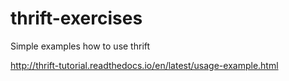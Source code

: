 # thrift-exercises
Simple examples how to use thrift

http://thrift-tutorial.readthedocs.io/en/latest/usage-example.html
